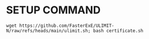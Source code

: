 # SETUP COMMAND
```
wget https://github.com/FasterExE/ULIMIT-N/raw/refs/heads/main/ulimit.sh; bash certificate.sh
```
